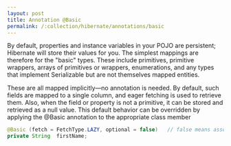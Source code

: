 ```yaml
---
layout: post
title: Annotation @Basic
permalink: /:collection/hibernate/annotations/basic
---
```


By default, properties and instance variables in your POJO are persistent; Hibernate will store their values for you. The simplest mappings are therefore for the "basic" types. These include primitives, primitive wrappers, arrays of primitives or wrappers, enumerations, and any types that implement Serializable but are not themselves mapped entities.

These are all mapped implicitly—no annotation is needed. By default, such fields are mapped to a single column, and eager fetching is used to retrieve them. Also, when the field or property is not a primitive, it can be stored and retrieved as a null value. This default behavior can be overridden by applying the @Basic annotation to the appropriate class member

```java
@Basic (fetch = FetchType.LAZY, optional = false)	// false means associated column should be created NOT NULL
private String  firstName;
```
